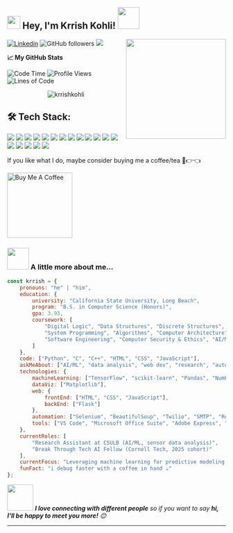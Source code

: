 <h2><img src="https://emojis.slackmojis.com/emojis/images/1531849430/4246/blob-sunglasses.gif?1531849430" width="30"/>  Hey, I'm Krrish Kohli! <img src="https://media.giphy.com/media/12oufCB0MyZ1Go/giphy.gif" width="50"></h2>
<img align='right' src="https://media.giphy.com/media/WUlplcMpOCEmTGBtBW/giphy.gif" width="230">

[![Linkedin](https://img.shields.io/badge/-LinkedIn-blue?style=flat-square&logo=Linkedin&logoColor=white&link=https://www.linkedin.com/in/krrish-kohli-16b3aa310/)](https://www.linkedin.com/in/krrish-kohli-16b3aa310)
![GitHub followers](https://img.shields.io/github/followers/krrish-kohli?label=Follow&style=social)
![](https://visitor-badge.glitch.me/badge?page_id=krrish-kohli.krrish-kohli)


**📈 My GitHub Stats**

![Code Time](https://img.shields.io/badge/Code%20Time-40%20hrs%2025%20mins-blue)
![Profile Views](https://komarev.com/ghpvc/?username=krrish-kohli&color=blue)
![Lines of Code](https://img.shields.io/badge/From%20Hello%20World%20I've%20Written-171%2C249%20lines%20of%20code-blue)


<p align="center"> <img src="https://github-readme-stats.vercel.app/api?username=krrish-kohli&show_icons=true&theme=gotham" alt="krrishkohli" />

## 🛠 Tech Stack:

<p align="left">
  <img src="https://img.shields.io/badge/-Python-3776AB?style=for-the-badge&logo=python&logoColor=white" />
  <img src="https://img.shields.io/badge/-C-00599C?style=for-the-badge&logo=c&logoColor=white" />
  <img src="https://img.shields.io/badge/-C++-00599C?style=for-the-badge&logo=c%2B%2B&logoColor=white" />
  <img src="https://img.shields.io/badge/-HTML5-E34F26?style=for-the-badge&logo=html5&logoColor=white" />
  <img src="https://img.shields.io/badge/-CSS3-1572B6?style=for-the-badge&logo=css3&logoColor=white" />
  <img src="https://img.shields.io/badge/-JavaScript-F7DF1E?style=for-the-badge&logo=javascript&logoColor=black" />
  <img src="https://img.shields.io/badge/-Flask-000000?style=for-the-badge&logo=flask&logoColor=white" />
  <img src="https://img.shields.io/badge/-NumPy-013243?style=for-the-badge&logo=numpy&logoColor=white" />
  <img src="https://img.shields.io/badge/-Pandas-150458?style=for-the-badge&logo=pandas&logoColor=white" />
  <img src="https://img.shields.io/badge/-TensorFlow-FF6F00?style=for-the-badge&logo=tensorflow&logoColor=white" />
  <img src="https://img.shields.io/badge/-scikit--learn-F7931E?style=for-the-badge&logo=scikit-learn&logoColor=white" />
  <img src="https://img.shields.io/badge/-Matplotlib-11557C?style=for-the-badge&logo=matplotlib&logoColor=white" />
  <img src="https://img.shields.io/badge/-SciPy-8CAAE6?style=for-the-badge&logo=scipy&logoColor=white" />
  <img src="https://img.shields.io/badge/-Twilio-F22F46?style=for-the-badge&logo=twilio&logoColor=white" />
  <img src="https://img.shields.io/badge/-Selenium-43B02A?style=for-the-badge&logo=selenium&logoColor=white" />
  <img src="https://img.shields.io/badge/-BeautifulSoup-4B8BBE?style=for-the-badge&logo=beautifulsoup&logoColor=white" />
  <img src="https://img.shields.io/badge/-GitHub-181717?style=for-the-badge&logo=github&logoColor=white" />
  <img src="https://img.shields.io/badge/-VS%20Code-007ACC?style=for-the-badge&logo=visual-studio-code&logoColor=white" />
</p>

If you like what I do, maybe consider buying me a coffee/tea 🥺👉👈

<a href="https://buymeacoffee.com/krrishkohli" target="_blank"><img src="https://cdn.buymeacoffee.com/buttons/v2/default-red.png" alt="Buy Me A Coffee" width="150" ></a>


### <img src="https://media.giphy.com/media/VgCDAzcKvsR6OM0uWg/giphy.gif" width="50"> A little more about me...  

```javascript
const krrish = {
    pronouns: "he" | "him",
    education: {
        university: "California State University, Long Beach",
        program: "B.S. in Computer Science (Honors)",
        gpa: 3.93,
        coursework: [
            "Digital Logic", "Data Structures", "Discrete Structures",
            "System Programming", "Algorithms", "Computer Architecture",
            "Software Engineering", "Computer Security & Ethics", "AI/ML"
        ]
    },
    code: ["Python", "C", "C++", "HTML", "CSS", "JavaScript"],
    askMeAbout: ["AI/ML", "data analysis", "web dev", "research", "automation"],
    technologies: {
        machineLearning: ["TensorFlow", "scikit-learn", "Pandas", "NumPy", "SciPy"],
        dataViz: ["Matplotlib"],
        web: {
            frontEnd: ["HTML", "CSS", "JavaScript"],
            backEnd: ["Flask"]
        },
        automation: ["Selenium", "BeautifulSoup", "Twilio", "SMTP", "Requests", "REST APIs"],
        tools: ["VS Code", "Microsoft Office Suite", "Adobe Express", "Canva"]
    },
    currentRoles: [
        "Research Assistant at CSULB (AI/ML, sensor data analysis)",
        "Break Through Tech AI Fellow (Cornell Tech, 2025 cohort)"
    ],
    currentFocus: "Leveraging machine learning for predictive modeling in biomedical and fabrication domains",
    funFact: "i debug faster with a coffee in hand ☕"
};

```

<img src="https://media.giphy.com/media/LnQjpWaON8nhr21vNW/giphy.gif" width="60"> <em><b>I love connecting with different people</b> so if you want to say <b>hi, I'll be happy to meet you more!</b> 😊</em>

---
